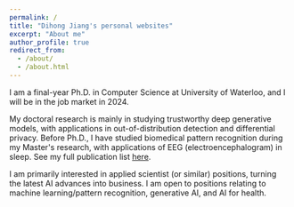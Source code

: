 ```yaml
---
permalink: /
title: "Dihong Jiang's personal websites"
excerpt: "About me"
author_profile: true
redirect_from: 
  - /about/
  - /about.html
---
```


I am a final-year Ph.D. in Computer Science at University of Waterloo, and I will be in the job market in 2024. 

My doctoral research is mainly in studying trustworthy deep generative models, with applications in out-of-distribution detection and differential privacy. Before Ph.D., I have studied biomedical pattern recognition during my Master's research, with applications of EEG (electroencephalogram) in sleep. See my full publication list [here](https://scholar.google.com/citations?user=Cen4GYkAAAAJ).

I am primarily interested in applied scientist (or similar) positions, turning the latest AI advances into business. I am open to positions relating to machine learning/pattern recognition, generative AI, and AI for health.



<script type="text/javascript" id="clustrmaps" src="//cdn.clustrmaps.com/map_v2.js?cl=6176b0&w=a&t=n&d=s0m_l83AFQuhcu-OuaTdUhtjx9YDH2v_T8EMzh2WtrA&co=ffffff"></script>



